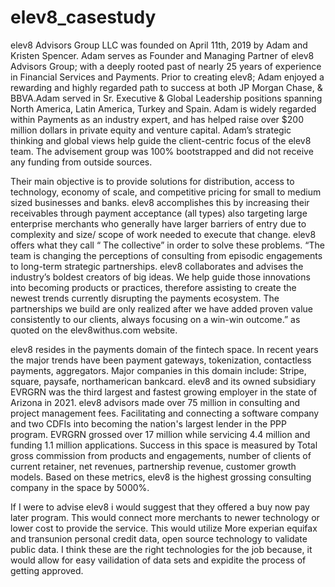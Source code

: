 # elev8_casestudy
  elev8 Advisors Group LLC was founded on April 11th, 2019 by Adam and Kristen Spencer. Adam serves as Founder and Managing Partner of elev8 Advisors Group; with a deeply rooted past of nearly 25 years of experience in Financial Services and Payments. Prior to creating elev8; Adam enjoyed a rewarding and highly regarded path to success at both JP Morgan Chase, & BBVA.Adam served in Sr. Executive & Global Leadership positions spanning North America, Latin America, Turkey and Spain. Adam is widely regarded within Payments as an industry expert, and has helped raise over $200 million dollars in private equity and venture capital. Adam’s strategic thinking and global views help guide the client-centric focus of the elev8 team. The advisement group was 100% bootstrapped and did not receive any funding from outside sources. 

  Their main objective is to provide solutions for distribution, access to technology, economy of scale, and competitive pricing for small to medium sized businesses and banks. elev8 accomplishes this by increasing their receivables through payment acceptance (all types) also targeting large enterprise merchants who generally have larger barriers of entry due to complexity and size/ scope of work needed to execute that change. elev8 offers what they call “ The collective” in order to solve these problems. “The team is changing the perceptions of consulting from episodic engagements to long-term strategic partnerships. elev8 collaborates and advises the industry’s boldest creators of big ideas. We help guide those innovations into becoming products or practices, therefore assisting to create the newest trends currently disrupting the payments ecosystem. The partnerships we build are only realized after we have added proven value consistently to our clients, always focusing on a win-win outcome.” as quoted on the elev8withus.com website. 
  
  elev8 resides in the payments domain of the fintech space. In recent years the major trends have been payment gateways, tokenization, contactless payments, aggregators. Major companies in this domain include: Stripe, square, paysafe, northamerican bankcard. elev8 and its owned subsidiary EVRGRN was the third largest and fastest growing employer in the state of Arizona in 2021. elev8 advisors made over 75 million in consulting and project management fees. Facilitating and connecting a software company and two CDFIs into becoming the nation's largest lender in the PPP program. EVRGRN grossed over 17 million while servicing 4.4 million and funding 1.1 million applications. Success in this space is measured by Total gross commission from products and engagements, number of clients of current retainer, net revenues, partnership revenue, customer growth models. Based on these metrics, elev8 is the highest grossing consulting company in the space by 5000%.
  
  If I were to advise elev8 i would suggest that they offered a buy now pay later program. This would connect more merchants to newer technology or lower cost to provide the service. This would utilize More experian equifax and transunion personal credit data, open source technology to validate public data. I think these are the right technologies for the job because, it would allow for easy vailidation of data sets and expidite the process of getting approved.
